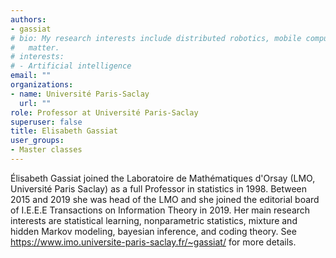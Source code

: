 ```yaml
---
authors:
- gassiat
# bio: My research interests include distributed robotics, mobile computing and programmable
#   matter.
# interests:
# - Artificial intelligence
email: ""
organizations:
- name: Université Paris-Saclay
  url: ""
role: Professor at Université Paris-Saclay
superuser: false
title: Elisabeth Gassiat
user_groups:
- Master classes
---
```


Élisabeth Gassiat joined the Laboratoire de Mathématiques d'Orsay (LMO, Université Paris Saclay) as a full Professor in statistics in 1998. Between 2015 and 2019 she was head of the LMO and she joined the editorial board of I.E.E.E Transactions on Information Theory in 2019. Her main research interests are statistical learning, nonparametric statistics, mixture and hidden Markov modeling, bayesian inference, and coding theory.  See https://www.imo.universite-paris-saclay.fr/~gassiat/  for more details.
